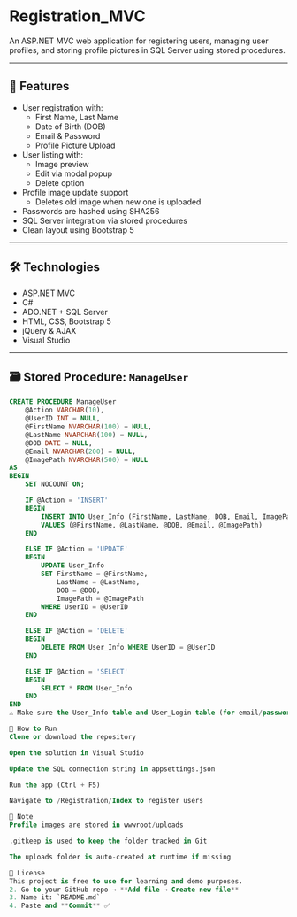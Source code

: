 # Registration_MVC

An ASP.NET MVC web application for registering users, managing user profiles, and storing profile pictures in SQL Server using stored procedures.

---

## 🚀 Features

- User registration with:
  - First Name, Last Name
  - Date of Birth (DOB)
  - Email & Password
  - Profile Picture Upload
- User listing with:
  - Image preview
  - Edit via modal popup
  - Delete option
- Profile image update support
  - Deletes old image when new one is uploaded
- Passwords are hashed using SHA256
- SQL Server integration via stored procedures
- Clean layout using Bootstrap 5

---

## 🛠️ Technologies

- ASP.NET MVC
- C#
- ADO.NET + SQL Server
- HTML, CSS, Bootstrap 5
- jQuery & AJAX
- Visual Studio

---

## 🗃️ Stored Procedure: `ManageUser`

```sql
CREATE PROCEDURE ManageUser
    @Action VARCHAR(10),
    @UserID INT = NULL,
    @FirstName NVARCHAR(100) = NULL,
    @LastName NVARCHAR(100) = NULL,
    @DOB DATE = NULL,
    @Email NVARCHAR(200) = NULL,
    @ImagePath NVARCHAR(500) = NULL
AS
BEGIN
    SET NOCOUNT ON;

    IF @Action = 'INSERT'
    BEGIN
        INSERT INTO User_Info (FirstName, LastName, DOB, Email, ImagePath)
        VALUES (@FirstName, @LastName, @DOB, @Email, @ImagePath)
    END

    ELSE IF @Action = 'UPDATE'
    BEGIN
        UPDATE User_Info
        SET FirstName = @FirstName,
            LastName = @LastName,
            DOB = @DOB,
            ImagePath = @ImagePath
        WHERE UserID = @UserID
    END

    ELSE IF @Action = 'DELETE'
    BEGIN
        DELETE FROM User_Info WHERE UserID = @UserID
    END

    ELSE IF @Action = 'SELECT'
    BEGIN
        SELECT * FROM User_Info
    END
END
⚠️ Make sure the User_Info table and User_Login table (for email/password) exist in your DB.

🏃 How to Run
Clone or download the repository

Open the solution in Visual Studio

Update the SQL connection string in appsettings.json

Run the app (Ctrl + F5)

Navigate to /Registration/Index to register users

📂 Note
Profile images are stored in wwwroot/uploads

.gitkeep is used to keep the folder tracked in Git

The uploads folder is auto-created at runtime if missing

📝 License
This project is free to use for learning and demo purposes.
2. Go to your GitHub repo → **Add file → Create new file**  
3. Name it: `README.md`  
4. Paste and **Commit** ✅
